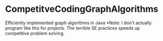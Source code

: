 # CompetitveCodingGraphAlgorithms
Efficiently implemented graph algorithms in Java
*Note: I don't actually program like this for projects. The terrible SE practices speeds up competitive problem solving.
